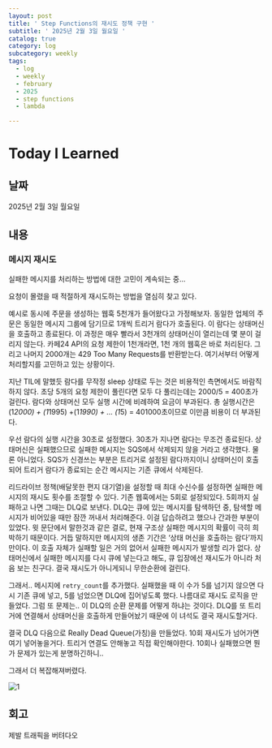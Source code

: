 ```yaml
---
layout: post
title: ' Step Functions의 재시도 정책 구현 '
subtitle: ' 2025년 2월 3일 월요일 '
catalog: true
category: log
subcategory: weekly
tags:
  - log
  - weekly
  - february
  - 2025
  - step functions
  - lambda

---
```


# Today I Learned

## 날짜

2025년 2월 3일 월요일

## 내용

### 메시지 재시도

실패한 메시지를 처리하는 방법에 대한 고민이 계속되는 중…

 요청이 몰렸을 때 적절하게 재시도하는 방법을 열심히 찾고 있다. 

 예시로 동시에 주문을 생성하는 웹훅 5천개가 들어왔다고 가정해보자. 동일한 업체의 주문은 동일한 메시지 그룹에 담기므로 1개씩 트리거 람다가 호출된다. 이 람다는 상태머신을 호출하고 종료된다. 이 과정은 매우 빨라서 3천개의 상태머신이 열리는데 몇 분이 걸리지 않는다. 카페24 API의 요청 제한이 1천개라면, 1천 개의 웹훅은 바로 처리된다. 그리고 나머지 2000개는 429 Too Many Requests를 반환받는다. 여기서부터 어떻게 처리할지를 고민하고 있는 상황이다.

 지난 TIL에 말했듯 람다를 무작정 sleep 상태로 두는 것은 비용적인 측면에서도 바람직하지 않다. 초당 5개의 요청 제한이 풀린다면 모두 다  풀리는데는 2000/5 = 400초가 걸린다. 람다와 상태머신 모두 실행 시간에 비례하여 요금이 부과된다. 총 실행시간은 (1*2000) + (1*1995) +(1*1990) + … (1*5) = 401000초이므로 이만큼 비용이 더 부과된다.

 우선 람다의 실행 시간을 30초로 설정했다. 30초가 지나면 람다는 무조건 종료된다. 상태머신은 실패했으므로 실패한 메시지는 SQS에서 삭제되지 않을 거라고 생각했다. 물론 아니었다. SQS가 신경쓰는 부분은 트리거로 설정된 람다까지이니 상태머신이 호출되어 트리거 람다가 종료되는 순간 메시지는 기존 큐에서 삭제된다.

  리드라이브 정책(배달못한 편지 대기열)을 설정할 때 최대 수신수를 설정하면 실패한 메시지의 재시도 횟수를 조절할 수 있다. 기존 웹훅에서는 5회로 설정되있다. 5회까지 실패하고 나면 그때는 DLQ로 보낸다. DLQ는 큐에 있는 메시지를 탐색하던 중, 탐색할 메시지가 비어있을 때만 잠깐 꺼내서 처리해준다. 이걸 답습하려고 했으나 간과한 부분이 있었다. 윗 문단에서 말한것과 같은 결로, 현재 구조상 실패한 메시지의 확률이 극히 희박하기 때문이다. 거듭 말하지만 메시지의 생존 기간은 ‘상태 머신을 호출하는 람다’까지만이다. 이 호출 자체가 실패할 일은 거의 없어서 실패한 메시지가 발생할 리가 없다. 상태머신에서 실패한 메시지를 다시 큐에 넣는다고 해도, 큐 입장에선 재시도가 아니라 처음 보는 친구다. 결국 재시도가 아니게되니 무한순환에 걸린다.

 그래서.. 메시지에 `retry_count`를 추가했다. 실패했을 때 이 수가 5를 넘기지 않으면 다시 기존 큐에 넣고, 5를 넘었으면 DLQ에 집어넣도록 했다. 나름대로 재시도 로직을 만들었다. 그럼 또 문제는.. 이 DLQ의 순환 문제를 어떻게 하냐는 것이다. DLQ를 또 트리거에 연결해서 상태머신을 호출하게 만들어놨기 때문에 이 녀석도 결국 재시도할거다.

 결국 DLQ 다음으로 Really Dead Queue(가칭)을 만들었다. 10회 재시도가 넘어가면 여기 넣어놓을거다. 트리거 연결도 안해놓고 직접 확인해야한다. 10회나 실패했으면 뭔가 문제가 있는게 분명하긴하니..

그래서 더 복잡해져버렸다.

![1](https://cdn.jsdelivr.net/gh/importunate-dev/importunate-dev.github.io/img/log/2025/02/03/1.webp)

 

## 회고

제발 트래픽을 버텨다오